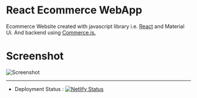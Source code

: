 # React Ecommerce WebApp

Ecommerce Website created with javascript library i.e. [React](https://reactjs.org/) and Material Ui. And backend using [Commerce.js.](https://commercejs.com/)

# Screenshot

![Screenshot](link_here "Screenshot")

---

- Deployment Status : [![Netlify Status](https://api.netlify.com/api/v1/badges/4203a285-5f9b-4f31-beb0-193ff1c27a89/deploy-status)](https://app.netlify.com/sites/drish-ecom/deploys)
